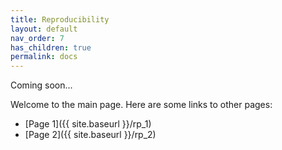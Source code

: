 ```yaml
---
title: Reproducibility
layout: default
nav_order: 7
has_children: true
permalink: docs
---
```


Coming soon...

Welcome to the main page. Here are some links to other pages: 
- [Page 1]({{ site.baseurl }}/rp_1)
- [Page 2]({{ site.baseurl }}/rp_2)
